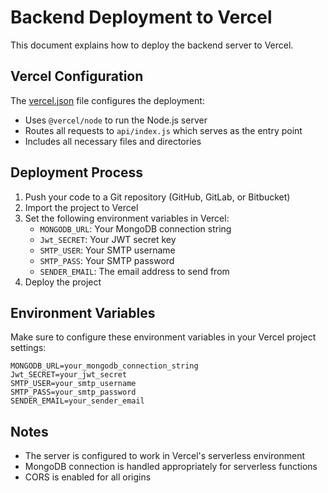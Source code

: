 # Backend Deployment to Vercel

This document explains how to deploy the backend server to Vercel.

## Vercel Configuration

The [vercel.json](file:///c:/Users/prpwebs/Desktop/shri/auth-mern/server/vercel.json) file configures the deployment:

- Uses `@vercel/node` to run the Node.js server
- Routes all requests to `api/index.js` which serves as the entry point
- Includes all necessary files and directories

## Deployment Process

1. Push your code to a Git repository (GitHub, GitLab, or Bitbucket)
2. Import the project to Vercel
3. Set the following environment variables in Vercel:
   - `MONGODB_URL`: Your MongoDB connection string
   - `Jwt_SECRET`: Your JWT secret key
   - `SMTP_USER`: Your SMTP username
   - `SMTP_PASS`: Your SMTP password
   - `SENDER_EMAIL`: The email address to send from
4. Deploy the project

## Environment Variables

Make sure to configure these environment variables in your Vercel project settings:

```
MONGODB_URL=your_mongodb_connection_string
Jwt_SECRET=your_jwt_secret
SMTP_USER=your_smtp_username
SMTP_PASS=your_smtp_password
SENDER_EMAIL=your_sender_email
```

## Notes

- The server is configured to work in Vercel's serverless environment
- MongoDB connection is handled appropriately for serverless functions
- CORS is enabled for all origins